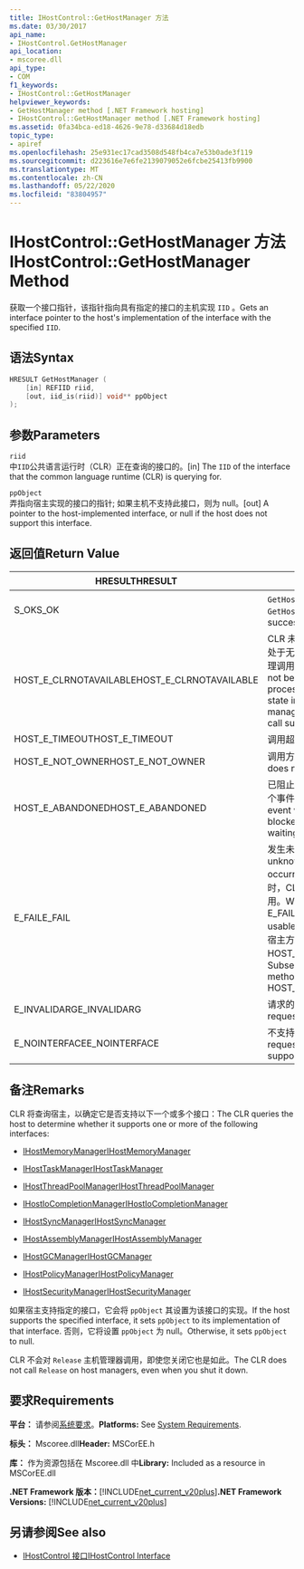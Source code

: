 ```yaml
---
title: IHostControl::GetHostManager 方法
ms.date: 03/30/2017
api_name:
- IHostControl.GetHostManager
api_location:
- mscoree.dll
api_type:
- COM
f1_keywords:
- IHostControl::GetHostManager
helpviewer_keywords:
- GetHostManager method [.NET Framework hosting]
- IHostControl::GetHostManager method [.NET Framework hosting]
ms.assetid: 0fa34bca-ed18-4626-9e78-d33684d18edb
topic_type:
- apiref
ms.openlocfilehash: 25e931ec17cad3508d548fb4ca7e53b0ade3f119
ms.sourcegitcommit: d223616e7e6fe2139079052e6fcbe25413fb9900
ms.translationtype: MT
ms.contentlocale: zh-CN
ms.lasthandoff: 05/22/2020
ms.locfileid: "83804957"
---
```

# <a name="ihostcontrolgethostmanager-method"></a><span data-ttu-id="04882-102">IHostControl::GetHostManager 方法</span><span class="sxs-lookup"><span data-stu-id="04882-102">IHostControl::GetHostManager Method</span></span>
<span data-ttu-id="04882-103">获取一个接口指针，该指针指向具有指定的接口的主机实现 `IID` 。</span><span class="sxs-lookup"><span data-stu-id="04882-103">Gets an interface pointer to the host's implementation of the interface with the specified `IID`.</span></span>  
  
## <a name="syntax"></a><span data-ttu-id="04882-104">语法</span><span class="sxs-lookup"><span data-stu-id="04882-104">Syntax</span></span>  
  
```cpp  
HRESULT GetHostManager (  
    [in] REFIID riid,  
    [out, iid_is(riid)] void** ppObject  
);  
```  
  
## <a name="parameters"></a><span data-ttu-id="04882-105">参数</span><span class="sxs-lookup"><span data-stu-id="04882-105">Parameters</span></span>  
 `riid`  
 <span data-ttu-id="04882-106">中`IID`公共语言运行时（CLR）正在查询的接口的。</span><span class="sxs-lookup"><span data-stu-id="04882-106">[in] The `IID` of the interface that the common language runtime (CLR) is querying for.</span></span>  
  
 `ppObject`  
 <span data-ttu-id="04882-107">弄指向宿主实现的接口的指针; 如果主机不支持此接口，则为 null。</span><span class="sxs-lookup"><span data-stu-id="04882-107">[out] A pointer to the host-implemented interface, or null if the host does not support this interface.</span></span>  
  
## <a name="return-value"></a><span data-ttu-id="04882-108">返回值</span><span class="sxs-lookup"><span data-stu-id="04882-108">Return Value</span></span>  
  
|<span data-ttu-id="04882-109">HRESULT</span><span class="sxs-lookup"><span data-stu-id="04882-109">HRESULT</span></span>|<span data-ttu-id="04882-110">说明</span><span class="sxs-lookup"><span data-stu-id="04882-110">Description</span></span>|  
|-------------|-----------------|  
|<span data-ttu-id="04882-111">S_OK</span><span class="sxs-lookup"><span data-stu-id="04882-111">S_OK</span></span>|<span data-ttu-id="04882-112">`GetHostManager`已成功返回。</span><span class="sxs-lookup"><span data-stu-id="04882-112">`GetHostManager` returned successfully.</span></span>|  
|<span data-ttu-id="04882-113">HOST_E_CLRNOTAVAILABLE</span><span class="sxs-lookup"><span data-stu-id="04882-113">HOST_E_CLRNOTAVAILABLE</span></span>|<span data-ttu-id="04882-114">CLR 未加载到进程中，或 CLR 处于无法运行托管代码或成功处理调用的状态。</span><span class="sxs-lookup"><span data-stu-id="04882-114">The CLR has not been loaded into a process, or the CLR is in a state in which it cannot run managed code or process the call successfully.</span></span>|  
|<span data-ttu-id="04882-115">HOST_E_TIMEOUT</span><span class="sxs-lookup"><span data-stu-id="04882-115">HOST_E_TIMEOUT</span></span>|<span data-ttu-id="04882-116">调用超时。</span><span class="sxs-lookup"><span data-stu-id="04882-116">The call timed out.</span></span>|  
|<span data-ttu-id="04882-117">HOST_E_NOT_OWNER</span><span class="sxs-lookup"><span data-stu-id="04882-117">HOST_E_NOT_OWNER</span></span>|<span data-ttu-id="04882-118">调用方不拥有该锁。</span><span class="sxs-lookup"><span data-stu-id="04882-118">The caller does not own the lock.</span></span>|  
|<span data-ttu-id="04882-119">HOST_E_ABANDONED</span><span class="sxs-lookup"><span data-stu-id="04882-119">HOST_E_ABANDONED</span></span>|<span data-ttu-id="04882-120">已阻止的线程或纤程正在等待某个事件时，该事件被取消。</span><span class="sxs-lookup"><span data-stu-id="04882-120">An event was canceled while a blocked thread or fiber was waiting on it.</span></span>|  
|<span data-ttu-id="04882-121">E_FAIL</span><span class="sxs-lookup"><span data-stu-id="04882-121">E_FAIL</span></span>|<span data-ttu-id="04882-122">发生未知的灾难性故障。</span><span class="sxs-lookup"><span data-stu-id="04882-122">An unknown catastrophic failure occurred.</span></span> <span data-ttu-id="04882-123">当方法返回 E_FAIL 时，CLR 在该进程内将不再可用。</span><span class="sxs-lookup"><span data-stu-id="04882-123">When a method returns E_FAIL, the CLR is no longer usable within the process.</span></span> <span data-ttu-id="04882-124">对宿主方法的后续调用会返回 HOST_E_CLRNOTAVAILABLE。</span><span class="sxs-lookup"><span data-stu-id="04882-124">Subsequent calls to hosting methods return HOST_E_CLRNOTAVAILABLE.</span></span>|  
|<span data-ttu-id="04882-125">E_INVALIDARG</span><span class="sxs-lookup"><span data-stu-id="04882-125">E_INVALIDARG</span></span>|<span data-ttu-id="04882-126">请求的无效 `IID` 。</span><span class="sxs-lookup"><span data-stu-id="04882-126">The requested `IID` is not valid.</span></span>|  
|<span data-ttu-id="04882-127">E_NOINTERFACE</span><span class="sxs-lookup"><span data-stu-id="04882-127">E_NOINTERFACE</span></span>|<span data-ttu-id="04882-128">不支持请求的接口。</span><span class="sxs-lookup"><span data-stu-id="04882-128">The requested interface is not supported.</span></span>|  
  
## <a name="remarks"></a><span data-ttu-id="04882-129">备注</span><span class="sxs-lookup"><span data-stu-id="04882-129">Remarks</span></span>  
 <span data-ttu-id="04882-130">CLR 将查询宿主，以确定它是否支持以下一个或多个接口：</span><span class="sxs-lookup"><span data-stu-id="04882-130">The CLR queries the host to determine whether it supports one or more of the following interfaces:</span></span>  
  
- [<span data-ttu-id="04882-131">IHostMemoryManager</span><span class="sxs-lookup"><span data-stu-id="04882-131">IHostMemoryManager</span></span>](ihostmemorymanager-interface.md)  
  
- [<span data-ttu-id="04882-132">IHostTaskManager</span><span class="sxs-lookup"><span data-stu-id="04882-132">IHostTaskManager</span></span>](ihosttaskmanager-interface.md)  
  
- [<span data-ttu-id="04882-133">IHostThreadPoolManager</span><span class="sxs-lookup"><span data-stu-id="04882-133">IHostThreadPoolManager</span></span>](ihostthreadpoolmanager-interface.md)  
  
- [<span data-ttu-id="04882-134">IHostIoCompletionManager</span><span class="sxs-lookup"><span data-stu-id="04882-134">IHostIoCompletionManager</span></span>](ihostiocompletionmanager-interface.md)  
  
- [<span data-ttu-id="04882-135">IHostSyncManager</span><span class="sxs-lookup"><span data-stu-id="04882-135">IHostSyncManager</span></span>](ihostsyncmanager-interface.md)  
  
- [<span data-ttu-id="04882-136">IHostAssemblyManager</span><span class="sxs-lookup"><span data-stu-id="04882-136">IHostAssemblyManager</span></span>](ihostassemblymanager-interface.md)  
  
- [<span data-ttu-id="04882-137">IHostGCManager</span><span class="sxs-lookup"><span data-stu-id="04882-137">IHostGCManager</span></span>](ihostgcmanager-interface.md)  
  
- [<span data-ttu-id="04882-138">IHostPolicyManager</span><span class="sxs-lookup"><span data-stu-id="04882-138">IHostPolicyManager</span></span>](ihostpolicymanager-interface.md)  
  
- [<span data-ttu-id="04882-139">IHostSecurityManager</span><span class="sxs-lookup"><span data-stu-id="04882-139">IHostSecurityManager</span></span>](ihostsecuritymanager-interface.md)  
  
 <span data-ttu-id="04882-140">如果宿主支持指定的接口，它会将 `ppObject` 其设置为该接口的实现。</span><span class="sxs-lookup"><span data-stu-id="04882-140">If the host supports the specified interface, it sets `ppObject` to its implementation of that interface.</span></span> <span data-ttu-id="04882-141">否则，它将设置 `ppObject` 为 null。</span><span class="sxs-lookup"><span data-stu-id="04882-141">Otherwise, it sets `ppObject` to null.</span></span>  
  
 <span data-ttu-id="04882-142">CLR 不会对 `Release` 主机管理器调用，即使您关闭它也是如此。</span><span class="sxs-lookup"><span data-stu-id="04882-142">The CLR does not call `Release` on host managers, even when you shut it down.</span></span>  
  
## <a name="requirements"></a><span data-ttu-id="04882-143">要求</span><span class="sxs-lookup"><span data-stu-id="04882-143">Requirements</span></span>  
 <span data-ttu-id="04882-144">**平台：** 请参阅[系统要求](../../get-started/system-requirements.md)。</span><span class="sxs-lookup"><span data-stu-id="04882-144">**Platforms:** See [System Requirements](../../get-started/system-requirements.md).</span></span>  
  
 <span data-ttu-id="04882-145">**标头：** Mscoree.dll</span><span class="sxs-lookup"><span data-stu-id="04882-145">**Header:** MSCorEE.h</span></span>  
  
 <span data-ttu-id="04882-146">**库：** 作为资源包括在 Mscoree.dll 中</span><span class="sxs-lookup"><span data-stu-id="04882-146">**Library:** Included as a resource in MSCorEE.dll</span></span>  
  
 <span data-ttu-id="04882-147">**.NET Framework 版本：**[!INCLUDE[net_current_v20plus](../../../../includes/net-current-v20plus-md.md)]</span><span class="sxs-lookup"><span data-stu-id="04882-147">**.NET Framework Versions:** [!INCLUDE[net_current_v20plus](../../../../includes/net-current-v20plus-md.md)]</span></span>  
  
## <a name="see-also"></a><span data-ttu-id="04882-148">另请参阅</span><span class="sxs-lookup"><span data-stu-id="04882-148">See also</span></span>

- [<span data-ttu-id="04882-149">IHostControl 接口</span><span class="sxs-lookup"><span data-stu-id="04882-149">IHostControl Interface</span></span>](ihostcontrol-interface.md)
